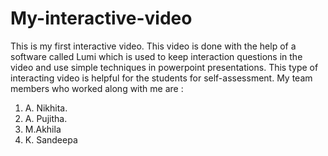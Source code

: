 # My-interactive-video
This is my first interactive video. This video is done with the help of a software called Lumi which is used to keep interaction questions in the video and use simple techniques in powerpoint presentations. This type of interacting video is helpful for the students for self-assessment.
My team members who worked along with me are :
1. A. Nikhita.
2. A. Pujitha.
3. M.Akhila
4. K. Sandeepa
